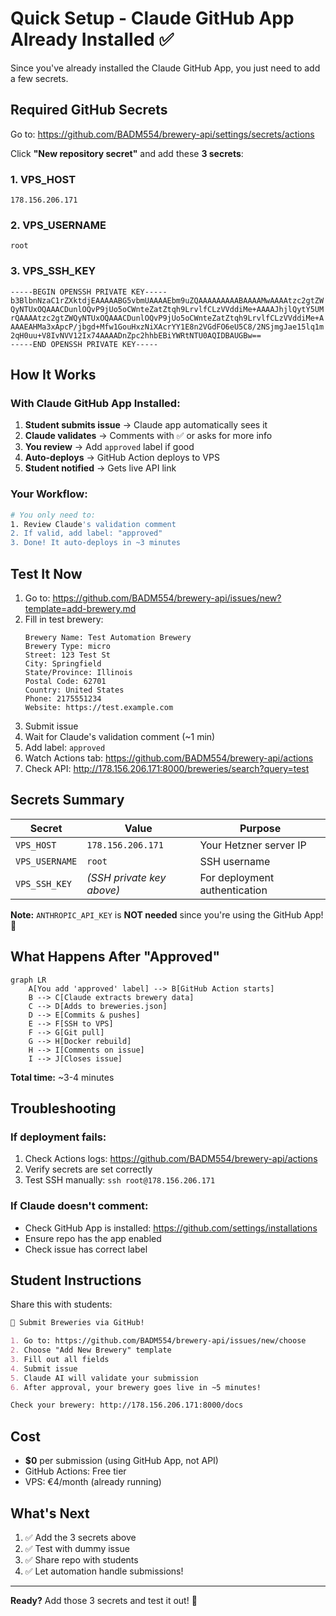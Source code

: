 # Quick Setup - Claude GitHub App Already Installed ✅

Since you've already installed the Claude GitHub App, you just need to add a few secrets.

## Required GitHub Secrets

Go to: https://github.com/BADM554/brewery-api/settings/secrets/actions

Click **"New repository secret"** and add these **3 secrets**:

### 1. VPS_HOST
```
178.156.206.171
```

### 2. VPS_USERNAME
```
root
```

### 3. VPS_SSH_KEY
```
-----BEGIN OPENSSH PRIVATE KEY-----
b3BlbnNzaC1rZXktdjEAAAAABG5vbmUAAAAEbm9uZQAAAAAAAAABAAAAMwAAAAtzc2gtZW
QyNTUxOQAAACDunlOQvP9jUo5oCWnteZatZtqh9LrvlfCLzVVddiMe+AAAAJhjlQytY5UM
rQAAAAtzc2gtZWQyNTUxOQAAACDunlOQvP9jUo5oCWnteZatZtqh9LrvlfCLzVVddiMe+A
AAAEAHMa3xApcP/jbgd+Mfw1GouHxzNiXAcrYY1E8n2VGdFO6eU5C8/2NSjmgJae15lq1m
2qH0uu+V8IvNVV12Ix74AAAADnZpc2hhbEBiYWRtNTU0AQIDBAUGBw==
-----END OPENSSH PRIVATE KEY-----
```

## How It Works

### With Claude GitHub App Installed:

1. **Student submits issue** → Claude app automatically sees it
2. **Claude validates** → Comments with ✅ or asks for more info
3. **You review** → Add `approved` label if good
4. **Auto-deploys** → GitHub Action deploys to VPS
5. **Student notified** → Gets live API link

### Your Workflow:

```bash
# You only need to:
1. Review Claude's validation comment
2. If valid, add label: "approved"
3. Done! It auto-deploys in ~3 minutes
```

## Test It Now

1. Go to: https://github.com/BADM554/brewery-api/issues/new?template=add-brewery.md
2. Fill in test brewery:
   ```
   Brewery Name: Test Automation Brewery
   Brewery Type: micro
   Street: 123 Test St
   City: Springfield
   State/Province: Illinois
   Postal Code: 62701
   Country: United States
   Phone: 2175551234
   Website: https://test.example.com
   ```
3. Submit issue
4. Wait for Claude's validation comment (~1 min)
5. Add label: `approved`
6. Watch Actions tab: https://github.com/BADM554/brewery-api/actions
7. Check API: http://178.156.206.171:8000/breweries/search?query=test

## Secrets Summary

| Secret | Value | Purpose |
|--------|-------|---------|
| `VPS_HOST` | `178.156.206.171` | Your Hetzner server IP |
| `VPS_USERNAME` | `root` | SSH username |
| `VPS_SSH_KEY` | *(SSH private key above)* | For deployment authentication |

**Note:** `ANTHROPIC_API_KEY` is **NOT needed** since you're using the GitHub App! 🎉

## What Happens After "Approved"

```mermaid
graph LR
    A[You add 'approved' label] --> B[GitHub Action starts]
    B --> C[Claude extracts brewery data]
    C --> D[Adds to breweries.json]
    D --> E[Commits & pushes]
    E --> F[SSH to VPS]
    F --> G[Git pull]
    G --> H[Docker rebuild]
    H --> I[Comments on issue]
    I --> J[Closes issue]
```

**Total time:** ~3-4 minutes

## Troubleshooting

### If deployment fails:

1. Check Actions logs: https://github.com/BADM554/brewery-api/actions
2. Verify secrets are set correctly
3. Test SSH manually: `ssh root@178.156.206.171`

### If Claude doesn't comment:

- Check GitHub App is installed: https://github.com/settings/installations
- Ensure repo has the app enabled
- Check issue has correct label

## Student Instructions

Share this with students:

```markdown
📢 Submit Breweries via GitHub!

1. Go to: https://github.com/BADM554/brewery-api/issues/new/choose
2. Choose "Add New Brewery" template
3. Fill out all fields
4. Submit issue
5. Claude AI will validate your submission
6. After approval, your brewery goes live in ~5 minutes!

Check your brewery: http://178.156.206.171:8000/docs
```

## Cost

- **$0** per submission (using GitHub App, not API)
- GitHub Actions: Free tier
- VPS: €4/month (already running)

## What's Next

1. ✅ Add the 3 secrets above
2. ✅ Test with dummy issue
3. ✅ Share repo with students
4. ✅ Let automation handle submissions!

---

**Ready?** Add those 3 secrets and test it out! 🚀

